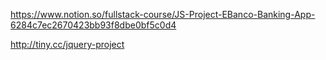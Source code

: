https://www.notion.so/fullstack-course/JS-Project-EBanco-Banking-App-6284c7ec2670423bb93f8dbe0bf5c0d4

http://tiny.cc/jquery-project
